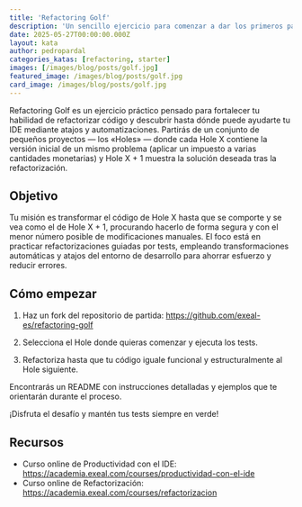 ```yaml
---
title: 'Refactoring Golf'
description: 'Un sencillo ejercicio para comenzar a dar los primeros pasos con test-driven development.'
date: 2025-05-27T00:00:00.000Z
layout: kata
author: pedropardal
categories_katas: [refactoring, starter]
images: [/images/blog/posts/golf.jpg]
featured_image: /images/blog/posts/golf.jpg
card_image: /images/blog/posts/golf.jpg
---
```


Refactoring Golf es un ejercicio práctico pensado para fortalecer tu habilidad de refactorizar código y descubrir hasta dónde puede ayudarte tu IDE mediante atajos y automatizaciones. Partirás de un conjunto de pequeños proyectos ― los «Holes» ― donde cada Hole X contiene la versión inicial de un mismo problema (aplicar un impuesto a varias cantidades monetarias) y Hole X + 1 muestra la solución deseada tras la refactorización.

## Objetivo
Tu misión es transformar el código de Hole X hasta que se comporte y se vea como el de Hole X + 1, procurando hacerlo de forma segura y con el menor número posible de modificaciones manuales. El foco está en practicar refactorizaciones guiadas por tests, empleando transformaciones automáticas y atajos del entorno de desarrollo para ahorrar esfuerzo y reducir errores.

## Cómo empezar

1. Haz un fork del repositorio de partida: https://github.com/exeal-es/refactoring-golf

2. Selecciona el Hole donde quieras comenzar y ejecuta los tests.

3. Refactoriza hasta que tu código iguale funcional y estructuralmente al Hole siguiente.

Encontrarás un README con instrucciones detalladas y ejemplos que te orientarán durante el proceso.

¡Disfruta el desafío y mantén tus tests siempre en verde!

## Recursos

- Curso online de Productividad con el IDE: https://academia.exeal.com/courses/productividad-con-el-ide
- Curso online de Refactorización: https://academia.exeal.com/courses/refactorizacion
